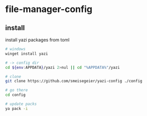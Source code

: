 # file-manager-config

## install

install yazi packages from toml

```bash
# windows 
winget install yazi

# -> config dir
cd ${env:APPDATA}/yazi 2>nul || cd "%APPDATA%"/yazi

# clone
git clone https://github.com/smeisegeier/yazi-config ./config

# go there
cd config

# update packs
ya pack -i
```
